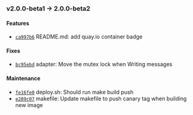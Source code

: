 ### v2.0.0-beta1 -> 2.0.0-beta2

#### Features

 - [`ca997b6`](https://github.com/deis/logger/commit/ca997b6505fc299a90064fad5798110aba652fc4) README.md: add quay.io container badge

#### Fixes

 - [`bc95ebd`](https://github.com/deis/logger/commit/bc95ebd8626f612445fb4dde25aa3e1d4d9b3e5a) adapter: Move the mutex lock when Writing messages

#### Maintenance

 - [`fe16fe0`](https://github.com/deis/logger/commit/fe16fe0507330d9f01fd3c816f389882aec27b62) deploy.sh: Should run make build push
 - [`e289c07`](https://github.com/deis/logger/commit/e289c07bd2a96cee01391c8f6fdc7b8f65db8019) makefile: Update makefile to push canary tag when building new image
